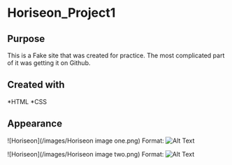 # Horiseon_Project1
## Purpose
This is a Fake site that was created for practice. The most complicated part of it was getting it on Github.

## Created with
*HTML
*CSS

## Appearance 

![Horiseon](/images/Horiseon image one.png)
Format: ![Alt Text](https://photos.smugmug.com/My-First-Gallery/n-dwh5KJ/i-Mct8vt9/0/83b75e75/XL/i-Mct8vt9-XL.png)

![Horiseon](/images/Horiseon image two.png)
Format: ![Alt Text](https://photos.smugmug.com/My-First-Gallery/n-dwh5KJ/i-JFpSTGC/0/53d81649/XL/i-JFpSTGC-XL.png)


